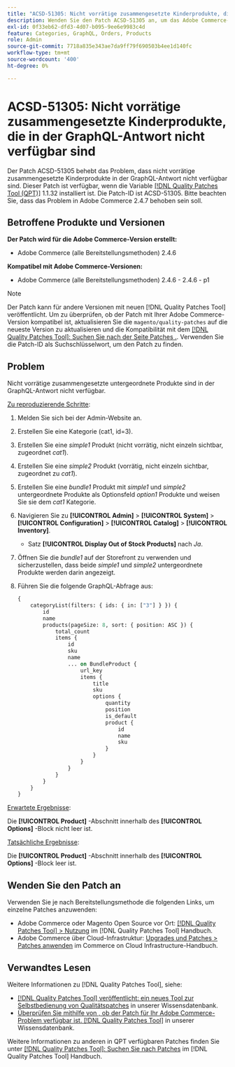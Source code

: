 ```yaml
---
title: "ACSD-51305: Nicht vorrätige zusammengesetzte Kinderprodukte, die in der GraphQL-Antwort nicht verfügbar sind"
description: Wenden Sie den Patch ACSD-51305 an, um das Adobe Commerce-Problem zu beheben, bei dem nicht vorrätige zusammengesetzte untergeordnete Produkte in der GraphQL-Antwort nicht verfügbar sind.
exl-id: 0f33eb62-dfd3-4d07-b095-9ee6e9983c4d
feature: Categories, GraphQL, Orders, Products
role: Admin
source-git-commit: 7718a835e343ae7da9ff79f690503b4ee1d140fc
workflow-type: tm+mt
source-wordcount: '400'
ht-degree: 0%

---
```


# ACSD-51305: Nicht vorrätige zusammengesetzte Kinderprodukte, die in der GraphQL-Antwort nicht verfügbar sind

Der Patch ACSD-51305 behebt das Problem, dass nicht vorrätige zusammengesetzte Kinderprodukte in der GraphQL-Antwort nicht verfügbar sind. Dieser Patch ist verfügbar, wenn die Variable [[!DNL Quality Patches Tool (QPT)]](/help/announcements/adobe-commerce-announcements/magento-quality-patches-released-new-tool-to-self-serve-quality-patches.md) 1.1.32 installiert ist. Die Patch-ID ist ACSD-51305. Bitte beachten Sie, dass das Problem in Adobe Commerce 2.4.7 behoben sein soll.

## Betroffene Produkte und Versionen

**Der Patch wird für die Adobe Commerce-Version erstellt:**

* Adobe Commerce (alle Bereitstellungsmethoden) 2.4.6

**Kompatibel mit Adobe Commerce-Versionen:**

* Adobe Commerce (alle Bereitstellungsmethoden) 2.4.6 - 2.4.6 - p1

>[!NOTE]
>
>Der Patch kann für andere Versionen mit neuen [!DNL Quality Patches Tool] veröffentlicht. Um zu überprüfen, ob der Patch mit Ihrer Adobe Commerce-Version kompatibel ist, aktualisieren Sie die `magento/quality-patches` auf die neueste Version zu aktualisieren und die Kompatibilität mit dem [[!DNL Quality Patches Tool]: Suchen Sie nach der Seite Patches .](https://experienceleague.adobe.com/tools/commerce-quality-patches/index.html). Verwenden Sie die Patch-ID als Suchschlüsselwort, um den Patch zu finden.

## Problem

Nicht vorrätige zusammengesetzte untergeordnete Produkte sind in der GraphQL-Antwort nicht verfügbar.

<u>Zu reproduzierende Schritte</u>:

1. Melden Sie sich bei der Admin-Website an.
1. Erstellen Sie eine Kategorie (cat1, id=3).
1. Erstellen Sie eine *simple1* Produkt (nicht vorrätig, nicht einzeln sichtbar, zugeordnet *cat1*).
1. Erstellen Sie eine *simple2* Produkt (vorrätig, nicht einzeln sichtbar, zugeordnet zu *cat1*).
1. Erstellen Sie eine *bundle1* Produkt mit *simple1* und *simple2* untergeordnete Produkte als Optionsfeld *option1* Produkte und weisen Sie sie dem *cat1* Kategorie.
1. Navigieren Sie zu **[!UICONTROL Admin]** > **[!UICONTROL System]** > **[!UICONTROL Configuration]** > **[!UICONTROL Catalog]** > **[!UICONTROL Inventory]**.

   * Satz **[!UICONTROL Display Out of Stock Products]** nach *Ja*.

1. Öffnen Sie die *bundle1* auf der Storefront zu verwenden und sicherzustellen, dass beide *simple1* und *simple2* untergeordnete Produkte werden darin angezeigt.
1. Führen Sie die folgende GraphQL-Abfrage aus:

   ```GraphQL
   {
       categoryList(filters: { ids: { in: ["3"] } }) {
           id
           name
           products(pageSize: 8, sort: { position: ASC }) {
               total_count
               items {
                   id
                   sku
                   name
                   ... on BundleProduct {
                       url_key
                       items {
                           title
                           sku
                           options {
                               quantity
                               position
                               is_default
                               product {
                                   id
                                   name
                                   sku
                               }
                           }
                       }
                   }
               }
           }
       }
   }
   ```

<u>Erwartete Ergebnisse</u>:

Die **[!UICONTROL Product]** -Abschnitt innerhalb des **[!UICONTROL Options]** -Block nicht leer ist.

<u>Tatsächliche Ergebnisse</u>:

Die **[!UICONTROL Product]** -Abschnitt innerhalb des **[!UICONTROL Options]** -Block leer ist.

## Wenden Sie den Patch an

Verwenden Sie je nach Bereitstellungsmethode die folgenden Links, um einzelne Patches anzuwenden:

* Adobe Commerce oder Magento Open Source vor Ort: [[!DNL Quality Patches Tool] > Nutzung](https://experienceleague.adobe.com/docs/commerce-operations/tools/quality-patches-tool/usage.html) im [!DNL Quality Patches Tool] Handbuch.
* Adobe Commerce über Cloud-Infrastruktur: [Upgrades und Patches > Patches anwenden](https://experienceleague.adobe.com/docs/commerce-cloud-service/user-guide/develop/upgrade/apply-patches.html) im Commerce on Cloud Infrastructure-Handbuch.

## Verwandtes Lesen

Weitere Informationen zu [!DNL Quality Patches Tool], siehe:

* [[!DNL Quality Patches Tool] veröffentlicht: ein neues Tool zur Selbstbedienung von Qualitätspatches](/help/announcements/adobe-commerce-announcements/magento-quality-patches-released-new-tool-to-self-serve-quality-patches.md) in unserer Wissensdatenbank.
* [Überprüfen Sie mithilfe von , ob der Patch für Ihr Adobe Commerce-Problem verfügbar ist. [!DNL Quality Patches Tool]](/help/support-tools/patches-available-in-qpt-tool/check-patch-for-magento-issue-with-magento-quality-patches.md) in unserer Wissensdatenbank.

Weitere Informationen zu anderen in QPT verfügbaren Patches finden Sie unter [[!DNL Quality Patches Tool]: Suchen Sie nach Patches](https://experienceleague.adobe.com/tools/commerce-quality-patches/index.html) im [!DNL Quality Patches Tool] Handbuch.
